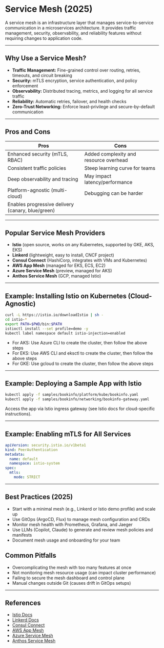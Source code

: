 # Service Mesh (2025)

A service mesh is an infrastructure layer that manages service-to-service communication in a microservices architecture. It provides traffic management, security, observability, and reliability features without requiring changes to application code.

---

## Why Use a Service Mesh?
- **Traffic Management:** Fine-grained control over routing, retries, timeouts, and circuit breaking
- **Security:** mTLS encryption, service authentication, and policy enforcement
- **Observability:** Distributed tracing, metrics, and logging for all service traffic
- **Reliability:** Automatic retries, failover, and health checks
- **Zero-Trust Networking:** Enforce least-privilege and secure-by-default communication

---

## Pros and Cons
| Pros | Cons |
|------|------|
| Enhanced security (mTLS, RBAC) | Added complexity and resource overhead |
| Consistent traffic policies | Steep learning curve for teams |
| Deep observability and tracing | May impact latency/performance |
| Platform-agnostic (multi-cloud) | Debugging can be harder |
| Enables progressive delivery (canary, blue/green) | |

---

## Popular Service Mesh Providers

- **Istio** (open source, works on any Kubernetes, supported by GKE, AKS, EKS)
- **Linkerd** (lightweight, easy to install, CNCF project)
- **Consul Connect** (HashiCorp, integrates with VMs and Kubernetes)
- **AWS App Mesh** (managed for EKS, ECS, EC2)
- **Azure Service Mesh** (preview, managed for AKS)
- **Anthos Service Mesh** (GCP, managed Istio)

---

## Example: Installing Istio on Kubernetes (Cloud-Agnostic)

```bash
curl -L https://istio.io/downloadIstio | sh -
cd istio-*
export PATH=$PWD/bin:$PATH
istioctl install --set profile=demo -y
kubectl label namespace default istio-injection=enabled
```

- For AKS: Use Azure CLI to create the cluster, then follow the above steps
- For EKS: Use AWS CLI and eksctl to create the cluster, then follow the above steps
- For GKE: Use gcloud to create the cluster, then follow the above steps

---

## Example: Deploying a Sample App with Istio

```bash
kubectl apply -f samples/bookinfo/platform/kube/bookinfo.yaml
kubectl apply -f samples/bookinfo/networking/bookinfo-gateway.yaml
```

Access the app via Istio ingress gateway (see Istio docs for cloud-specific instructions).

---

## Example: Enabling mTLS for All Services

```yaml
apiVersion: security.istio.io/v1beta1
kind: PeerAuthentication
metadata:
  name: default
  namespace: istio-system
spec:
  mtls:
    mode: STRICT
```

---

## Best Practices (2025)
- Start with a minimal mesh (e.g., Linkerd or Istio demo profile) and scale up
- Use GitOps (ArgoCD, Flux) to manage mesh configuration and CRDs
- Monitor mesh health with Prometheus, Grafana, and Jaeger
- Use LLMs (Copilot, Claude) to generate and review mesh policies and manifests
- Document mesh usage and onboarding for your team

## Common Pitfalls
- Overcomplicating the mesh with too many features at once
- Not monitoring mesh resource usage (can impact cluster performance)
- Failing to secure the mesh dashboard and control plane
- Manual changes outside Git (causes drift in GitOps setups)

---

## References
- [Istio Docs](https://istio.io/latest/docs/)
- [Linkerd Docs](https://linkerd.io/2.14/overview/)
- [Consul Connect](https://www.consul.io/docs/connect)
- [AWS App Mesh](https://docs.aws.amazon.com/app-mesh/latest/userguide/)
- [Azure Service Mesh](https://learn.microsoft.com/en-us/azure/aks/open-service-mesh-about)
- [Anthos Service Mesh](https://cloud.google.com/anthos/service-mesh/docs)

